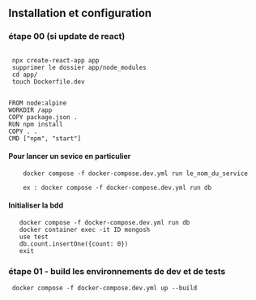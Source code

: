 ## Installation et configuration 

### étape 00 (si update de react)
```console

 npx create-react-app app
 supprimer le dossier app/node_modules
 cd app/
 touch Dockerfile.dev

 ```
```console

FROM node:alpine
WORKDIR /app
COPY package.json .
RUN npm install
COPY . .
CMD ["npm", "start"]

 ```


#### Pour lancer un sevice en particulier
```console
    docker compose -f docker-compose.dev.yml run le_nom_du_service

    ex : docker compose -f docker-compose.dev.yml run db
 ```
#### Initialiser la bdd
```console
   docker compose -f docker-compose.dev.yml run db
   docker container exec -it ID mongosh
   use test
   db.count.insertOne({count: 0})
   exit

 ```


 ### étape 01 - build les environnements de dev et de tests
```console
 docker compose -f docker-compose.dev.yml up --build
 ```
